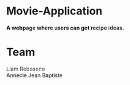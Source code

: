 # Movie-Application
<strong> A webpage where users can get recipe ideas.</strong>
<h1>Team</h1>
Liam Reboseno
<br>Annecie Jean Baptiste</br>
